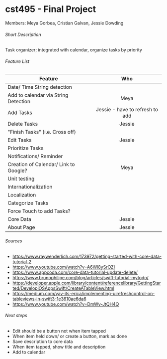 # cst495 - Final Project

Members: Meya Gorbea, Cristian Galvan, Jessie Dowding

###### Short Description
Task organizer; integrated with calendar, organize tasks by priority

###### Feature List

| Feature        | Who         | 
| ------------- |:-------------:|
|  Date/ Time String detection    |       |
|  Add to calendar via String Detection    |   Meya    |
|  Add Tasks    |  Jessie  - have to refresh to add  |
|  Delete Tasks    |  Jessie     |
|  "Finish Tasks" (i.e. Cross off)    |    |
|  Edit Tasks    |   Jessie    |
|  Prioritize Tasks    |       |
|  Notifications/ Reminder    |       |
|  Creation of Calendar/ Link to Google?    |    Meya   |
|  Unit testing   |       |
|  Internationalization    |       |
|  Localization    |       |
|  Categorize Tasks    |       |
|  Force Touch to add Tasks?    |       |
|  Core Data   |  Jessie |
|  About Page  |  Jessie |



###### Sources

- https://www.raywenderlich.com/173972/getting-started-with-core-data-tutorial-2
- https://www.youtube.com/watch?v=A6Wl8ySrOZI
- https://www.appcoda.com/core-data-tutorial-update-delete/
- https://www.brunophilipe.com/blog/articles/swift-tutorial-mytodo/
- https://developer.apple.com/library/content/referencelibrary/GettingStarted/DevelopiOSAppsSwift/CreateATableView.html
- https://medium.com/yay-its-erica/implementing-uirefreshcontrol-on-tableviews-in-swift3-1e3610ae6da6
- https://www.youtube.com/watch?v=DmWv-JtQH4Q


###### Next steps

- Edit should be a button not when item tapped
- When item held down/ or create a button, mark as done
- Save description to core data
- When item tapped, show title and description
- Add to calendar

